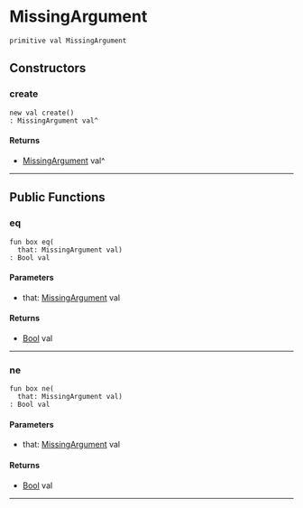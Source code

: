 # MissingArgument

```pony
primitive val MissingArgument
```

## Constructors

### create

```pony
new val create()
: MissingArgument val^
```

#### Returns

* [MissingArgument](wallaroo_labs-options-MissingArgument) val^

---

## Public Functions

### eq

```pony
fun box eq(
  that: MissingArgument val)
: Bool val
```
#### Parameters

*   that: [MissingArgument](wallaroo_labs-options-MissingArgument) val

#### Returns

* [Bool](builtin-Bool) val

---

### ne

```pony
fun box ne(
  that: MissingArgument val)
: Bool val
```
#### Parameters

*   that: [MissingArgument](wallaroo_labs-options-MissingArgument) val

#### Returns

* [Bool](builtin-Bool) val

---

